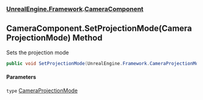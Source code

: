 ### [UnrealEngine.Framework](UnrealEngine_Framework.md 'UnrealEngine.Framework').[CameraComponent](CameraComponent.md 'UnrealEngine.Framework.CameraComponent')
## CameraComponent.SetProjectionMode(CameraProjectionMode) Method
Sets the projection mode  
```csharp
public void SetProjectionMode(UnrealEngine.Framework.CameraProjectionMode type);
```
#### Parameters
<a name='UnrealEngine_Framework_CameraComponent_SetProjectionMode(UnrealEngine_Framework_CameraProjectionMode)_type'></a>
`type` [CameraProjectionMode](CameraProjectionMode.md 'UnrealEngine.Framework.CameraProjectionMode')  
  
